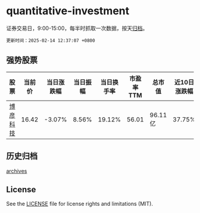 # quantitative-investment

证券交易日，9:00-15:00，每半时抓取一次数据，按天[归档](archives)。

`更新时间：2025-02-14 12:37:07 +0800`

## 强势股票

|股票|当前价|当日涨跌幅|当日振幅|当日换手率|市盈率TTM|总市值|近10日涨跌幅|
|----|----|----|----|----|----|----|----|
|[博彦科技](https://xueqiu.com/S/SZ002649)|16.42|-3.07%|8.56%|19.12%|56.01|96.11亿|37.75%|

## 历史归档

[archives](archives)

## License

See the [LICENSE](LICENSE) file for license rights and limitations (MIT).
